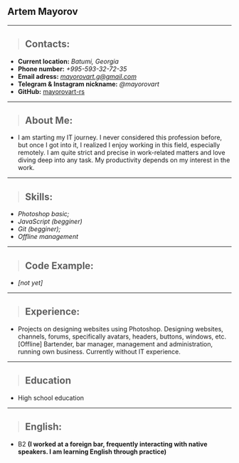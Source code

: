 ## Artem Mayorov
---
> ## Contacts:
* **Current location:** *Batumi, Georgia*
* **Phone number:** *+995-593-32-72-35*
* **Email adress:** *mayorovart.g@gmail.com*
* **Telegram & Instagram nickname:** *@mayorovart*
* **GitHub:** [mayorovart-rs](https://github.com/mayorovart-rs)
---
> ## About Me:
* I am starting my IT journey. I never considered this profession before, but once I got into it, I realized I enjoy working in this field, especially remotely. I am quite strict and precise in work-related matters and love diving deep into any task. My productivity depends on my interest in the work.
---
> ## Skills:
* *Photoshop basic;*
* *JavaScript (begginer)*
* *Git (begginer);*
* *Offline management*
---
> ## Code Example:
* *[not yet]*
---
> ## Experience:
* Projects on designing websites using Photoshop. Designing websites, channels, forums, specifically avatars, headers, buttons, windows, etc.
[Offline] Bartender, bar manager, management and administration, running own business.
Currently without IT experience.
---
> ## Education
* High school education
---
> ## English:
* B2 **(I worked at a foreign bar, frequently interacting with native speakers. I am learning English through practice)**
